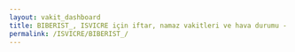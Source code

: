 ```yaml
---
layout: vakit_dashboard
title: BIBERIST_, ISVICRE için iftar, namaz vakitleri ve hava durumu - ilçe/eyalet seç
permalink: /ISVICRE/BIBERIST_/
---
```


<script type="text/javascript">
  var GLOBAL_COUNTRY = 'ISVICRE';
  var GLOBAL_CITY = 'BIBERIST_';
  var GLOBAL_STATE = '';
  var lat = 72;
  var lon = 21;
</script>
